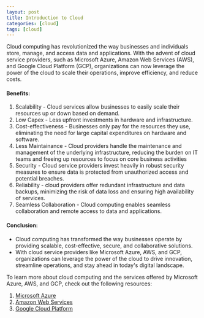 ```yaml
---
layout: post
title: Introduction to Cloud
categories: [cloud]
tags: [cloud]
---
```


Cloud computing has revolutionized the way businesses and individuals store, manage, and access data and applications. With the advent of cloud service providers, such as Microsoft Azure, Amazon Web Services (AWS), and Google Cloud Platform (GCP), organizations can now leverage the power of the cloud to scale their operations, improve efficiency, and reduce costs.

#### Benefits:
1. Scalability -  Cloud services allow businesses to easily scale their resources up or down based on demand. 
2. Low Capex - Less upfront investments in hardware and infrastructure.
3. Cost-effectiveness - Businesses only pay for the resources they use, eliminating the need for large capital expenditures on hardware and software.
4. Less Maintainance - Cloud providers handle the maintenance and management of the underlying infrastructure, reducing the burden on IT teams and freeing up resources to focus on core business activities
4. Security - Cloud service providers invest heavily in robust security measures to ensure data is protected from unauthorized access and potential breaches.
5. Reliability - cloud providers offer redundant infrastructure and data backups, minimizing the risk of data loss and ensuring high availability of services.
6. Seamless Collaboration - Cloud computing enables seamless collaboration and remote access to data and applications.



#### Conclusion:
- Cloud computing has transformed the way businesses operate by providing scalable, cost-effective, secure, and collaborative solutions. 
- With cloud service providers like Microsoft Azure, AWS, and GCP, organizations can leverage the power of the cloud to drive innovation, streamline operations, and stay ahead in today's digital landscape.

To learn more about cloud computing and the services offered by Microsoft Azure, AWS, and GCP, check out the following resources:

1. [Microsoft Azure](/posts/cloud/azure/introduction-to-azure)
2. [Amazon Web Services](/posts/cloud/aws/introduction-to-aws)
3. [Google Cloud Platform](/posts/cloud/gcp/introduction-to-gcp)

